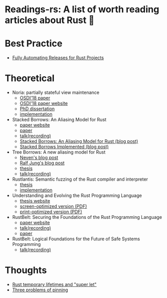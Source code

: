 # Readings-rs: A list of worth reading articles about Rust 🦀

# Best Practice
- [Fully Automating Releases for Rust Projects](https://blog.orhun.dev/automated-rust-releases/)

# Theoretical
- Noria: partially stateful view maintenance
    - [OSDI'18 paper](https://www.usenix.org/system/files/osdi18-gjengset.pdf)
    - [OSDI'18 paper website](https://www.usenix.org/conference/osdi18/presentation/gjengset)
    - [PhD dissertation](https://jon.thesquareplanet.com/papers/phd-thesis.pdf)
    - [implementation](https://github.com/mit-pdos/noria)
- Stacked Borrows: An Aliasing Model for Rust
    - [paper website](https://plv.mpi-sws.org/rustbelt/stacked-borrows/)
    - [paper](https://plv.mpi-sws.org/rustbelt/stacked-borrows/paper.pdf)
    - [talk(recording)](https://www.youtube.com/watch?v=h9Fh4jRDGLo)
    - [Stacked Borrows: An Aliasing Model for Rust (blog post)](https://www.ralfj.de/blog/2018/08/07/stacked-borrows.html)
    - [Stacked Borrows Implemented (blog post)](https://www.ralfj.de/blog/2018/11/16/stacked-borrows-implementation.html)
- Tree Borrows: A new aliasing model for Rust
    - [Neven's blog post](https://perso.crans.org/vanille/treebor/)
    - [Ralf Jung's blog post](https://www.ralfj.de/blog/2023/06/02/tree-borrows.html)
    - [thesis](https://github.com/Vanille-N/tree-borrows)
    - [talk(recording)](https://www.youtube.com/watch?v=zQ76zLXesxA)
- Rustlantis: Semantic fuzzing of the Rust compiler and interpreter
    - [thesis](https://ethz.ch/content/dam/ethz/special-interest/infk/inst-pls/plf-dam/documents/StudentProjects/MasterTheses/2023-Andy-Thesis.pdf)
    - [implementation](https://github.com/cbeuw/rustlantis)
- Understanding and Evolving the Rust Programming Language
    - [thesis website](https://research.ralfj.de/thesis.html)
    - [screen-optimized version (PDF)](https://research.ralfj.de/phd/thesis-screen.pdf)
    - [print-optimized version (PDF)](https://research.ralfj.de/phd/thesis-print.pdf)
- RustBelt: Securing the Foundations of the Rust Programming Language
    - [paper website](https://plv.mpi-sws.org/rustbelt/popl18/)
    - [talk(recording)](https://www.youtube.com/watch?v=Cy9NUVaiYUg)
    - [paper](https://plv.mpi-sws.org/rustbelt/popl18/paper.pdf)
- RustBelt: Logical Foundations for the Future of Safe Systems Programming
    - [talk(recording)](https://www.youtube.com/watch?v=1GjSfyijaxo&t=1453s)


# Thoughts

- [Rust temporary lifetimes and "super let"](https://blog.m-ou.se/super-let/)
- [Three problems of pinning](https://without.boats/blog/three-problems-of-pinning/)
